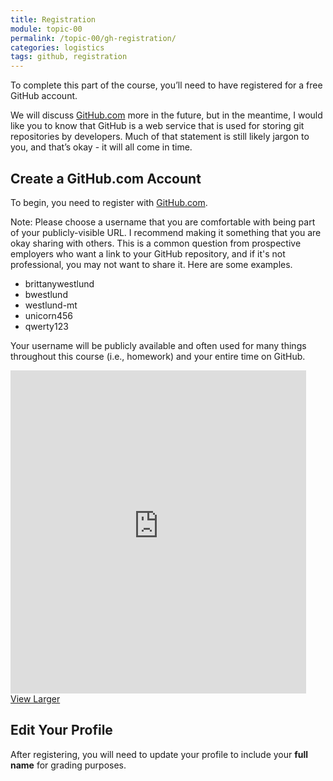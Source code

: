 ```yaml
---
title: Registration
module: topic-00
permalink: /topic-00/gh-registration/
categories: logistics
tags: github, registration
---
```


<div class="divider-heading"></div>


To complete this part of the course, you’ll need to have registered for a free GitHub account.

We will discuss <a href="https://github.com/" target="_blank">GitHub.com</a> more in the future, but in the meantime, I would like you to know that GitHub is a web service that is used for storing git repositories by developers. Much of that statement is still likely jargon to you, and that’s okay - it will all come in time.


## Create a GitHub.com Account
To begin, you need to register with <a href="https://github.com/" target="_blank">GitHub.com</a>.

<span class="label label-info">Note:</span> Please choose a username that you are comfortable with being part of your publicly-visible URL. I recommend making it something that you are okay sharing with others. This is a common question from prospective employers who want a link to your GitHub repository, and if it's not professional, you may not want to share it.  Here are some examples.

<ul class="pros-and-cons">
  <li class="icon-pro">brittanywestlund</li>
  <li class="icon-pro">bwestlund</li>
  <li class="icon-pro">westlund-mt</li>
  <li class="icon-con">unicorn456</li>
  <li class="icon-con">qwerty123</li>
</ul>

Your username will be publicly available and often used for many things throughout this course (i.e., homework) and your entire time on GitHub.

<iframe src="https://umontanamediaarts.com/MART341/wp-admin/admin-ajax.php?action=h5p_embed&id=13" width="473" height="517" frameborder="0" allowfullscreen="allowfullscreen"></iframe><script src="https://umontanamediaarts.com/MART341/wp-content/plugins/h5p/h5p-php-library/js/h5p-resizer.js" charset="UTF-8"></script>
<a href="https://umontanamediaarts.com/MART341/wp-admin/admin-ajax.php?action=h5p_embed&id=13" class="btn btn-default btn-xs" target="_blank">View Larger</a>


<div class="divider-pg"></div>


## Edit Your Profile
After registering, you will need to update your profile to include your **full name** for grading purposes.
